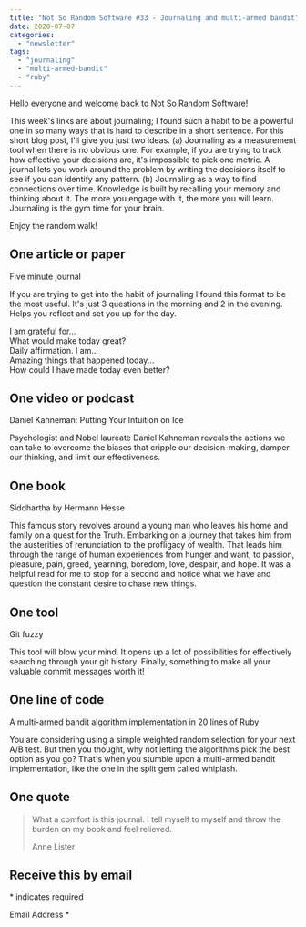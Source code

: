 ```yaml
---
title: "Not So Random Software #33 - Journaling and multi-armed bandit"
date: 2020-07-07
categories: 
  - "newsletter"
tags: 
  - "journaling"
  - "multi-armed-bandit"
  - "ruby"
---
```


Hello everyone and welcome back to Not So Random Software!

This week's links are about journaling; I found such a habit to be a powerful one in so many ways that is hard to describe in a short sentence. For this short blog post, I'll give you just two ideas. (a) Journaling as a measurement tool when there is no obvious one. For example, if you are trying to track how effective your decisions are, it's impossible to pick one metric. A journal lets you work around the problem by writing the decisions itself to see if you can identify any pattern. (b) Journaling as a way to find connections over time. Knowledge is built by recalling your memory and thinking about it. The more you engage with it, the more you will learn. Journaling is the gym time for your brain.

Enjoy the random walk!

## One article or paper

Five minute journal

If you are trying to get into the habit of journaling I found this format to be the most useful. It's just 3 questions in the morning and 2 in the evening. Helps you reflect and set you up for the day.

I am grateful for...  
What would make today great?  
Daily affirmation. I am...  
Amazing things that happened today...  
How could I have made today even better?

## One video or podcast

Daniel Kahneman: Putting Your Intuition on Ice

Psychologist and Nobel laureate Daniel Kahneman reveals the actions we can take to overcome the biases that cripple our decision-making, damper our thinking, and limit our effectiveness.

## One book

Siddhartha by Hermann Hesse

This famous story revolves around a young man who leaves his home and family on a quest for the Truth. Embarking on a journey that takes him from the austerities of renunciation to the profligacy of wealth. That leads him through the range of human experiences from hunger and want, to passion, pleasure, pain, greed, yearning, boredom, love, despair, and hope. It was a helpful read for me to stop for a second and notice what we have and question the constant desire to chase new things.

## One tool

Git fuzzy

This tool will blow your mind. It opens up a lot of possibilities for effectively searching through your git history. Finally, something to make all your valuable commit messages worth it!

## One line of code

A multi-armed bandit algorithm implementation in 20 lines of Ruby

You are considering using a simple weighted random selection for your next A/B test. But then you thought, why not letting the algorithms pick the best option as you go? That's when you stumble upon a multi-armed bandit implementation, like the one in the split gem called whiplash.

## One quote

> What a comfort is this journal. I tell myself to myself and throw the burden on my book and feel relieved.
> 
> Anne Lister

## Receive this by email

\* indicates required

Email Address \*  
  

<script type="text/javascript" src="//s3.amazonaws.com/downloads.mailchimp.com/js/mc-validate.js"></script>

<script type="text/javascript">(function($) {window.fnames = new Array(); window.ftypes = new Array();fnames[0]='EMAIL';ftypes[0]='email';fnames[1]='FNAME';ftypes[1]='text';fnames[2]='LNAME';ftypes[2]='text';fnames[3]='ADDRESS';ftypes[3]='address';fnames[4]='PHONE';ftypes[4]='phone';fnames[5]='BIRTHDAY';ftypes[5]='birthday';}(jQuery));var $mcj = jQuery.noConflict(true);</script>
